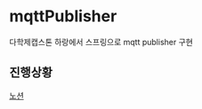 # mqttPublisher
다학제캡스톤 하랑에서 스프링으로 mqtt publisher 구현

## 진행상황
[노션](https://imported-event-228.notion.site/19984a9f37f04860a5512a00fa328118?pvs=4)
